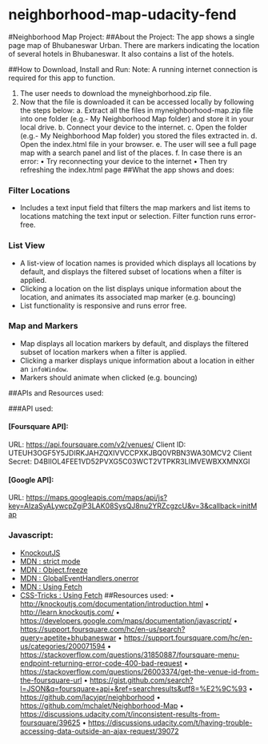 # neighborhood-map-udacity-fend
#Neighborhood Map Project:
##About the Project:
The app shows a single page map of Bhubaneswar Urban. There are markers indicating the location of several hotels in Bhubaneswar. It also contains a list of the hotels.

##How to Download, Install and Run:
Note: A running internet connection is required for this app to function.
1.	The user needs to download the myneighborhood.zip file.
2.	Now that the file is downloaded it can be accessed locally by following the steps below:
a.	Extract all the files in myneighborhood-map.zip file into one folder (e.g.- My Neighborhood Map folder) and store it in your local drive.
b.	Connect your device to the internet.
c.	Open the folder (e.g.- My Neighborhood Map folder)  you stored the files extracted in.
d.	Open the index.html file in your browser.
e.	The user will see a full page map with a search panel and list of the places.
f.	In case there is an error:
•	Try reconnecting your device to the internet
•	Then try refreshing the index.html page
##What the app shows and does:
### Filter Locations
- Includes a text input field that filters the map markers and list items to locations matching the text input or selection. Filter function runs error-free.




### List View
- A list-view of location names is provided which displays all locations by default, and displays the filtered subset of locations when a filter is applied.
- Clicking a location on the list displays unique information about the location, and animates its associated map marker (e.g. bouncing)
- List functionality is responsive and runs error free.

### Map and Markers
- Map displays all location markers by default, and displays the filtered subset of location markers when a filter is applied.
- Clicking a marker displays unique information about a location in either an `infoWindow`.
- Markers should animate when clicked (e.g. bouncing)

##APIs and Resources used:

###API used:
#### [Foursquare API]:
URL: https://api.foursquare.com/v2/venues/
Client ID: UTEUH3OGF5Y5JDIRKJAHZQXIVVCCPXKJBQ0VRBN3WA30MCV2
Client Secret: D4BIIOL4FEE1VD52PVXG5C03WCT2VTPKR3LIMVEWBXXMNXGI
#### [Google API]:
URL: https://maps.googleapis.com/maps/api/js?key=AIzaSyALywcpZgiP3LAK08SysQJ8nu2YRZcgzcU&v=3&callback=initMap

### Javascript:

* [KnockoutJS](http://knockoutjs.com/)
* [MDN : strict mode](https://developer.mozilla.org/en-US/docs/Web/JavaScript/Reference/Strict_mode)
* [MDN : Object.freeze](https://developer.mozilla.org/en-US/docs/Web/JavaScript/Reference/Global_Objects/Object/freeze)
* [MDN : GlobalEventHandlers.onerror](https://developer.mozilla.org/en-US/docs/Web/API/GlobalEventHandlers/onerror)
* [MDN : Using Fetch](https://developer.mozilla.org/en-US/docs/Web/API/Fetch_API/Using_Fetch)
* [CSS-Tricks : Using Fetch](https://css-tricks.com/using-fetch/)
##Resources used:
•	http://knockoutjs.com/documentation/introduction.html
•	http://learn.knockoutjs.com/
•	https://developers.google.com/maps/documentation/javascript/
•	https://support.foursquare.com/hc/en-us/search?query=apetite+bhubaneswar
•	https://support.foursquare.com/hc/en-us/categories/200071594
•	https://stackoverflow.com/questions/31850887/foursquare-menu-endpoint-returning-error-code-400-bad-request
•	https://stackoverflow.com/questions/26003374/get-the-venue-id-from-the-foursquare-url
•	https://gist.github.com/search?l=JSON&q=foursquare+api+&ref=searchresults&utf8=%E2%9C%93
•	https://github.com/lacyjpr/neighborhood
•	https://github.com/mchalet/Neighborhood-Map
•	https://discussions.udacity.com/t/inconsistent-results-from-foursquare/39625
•	https://discussions.udacity.com/t/having-trouble-accessing-data-outside-an-ajax-request/39072




